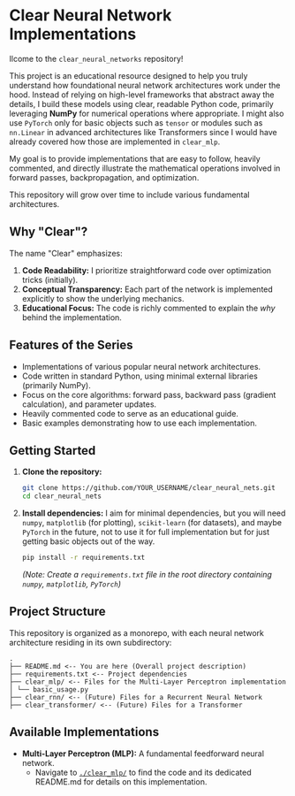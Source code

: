 # Clear Neural Network Implementations

Ilcome to the `clear_neural_networks` repository!

This project is an educational resource designed to help you truly understand how foundational neural network architectures work under the hood. Instead of relying on high-level frameworks that abstract away the details, I build these models using clear, readable Python code, primarily leveraging **NumPy** for numerical operations where appropriate.
I might also use `PyTorch` only for basic objects such as `tensor` or modules such as `nn.Linear` in advanced architectures like Transformers since I would have already covered how those are implemented in `clear_mlp`.

My goal is to provide implementations that are easy to follow, heavily commented, and directly illustrate the mathematical operations involved in forward passes, backpropagation, and optimization.

This repository will grow over time to include various fundamental architectures.

## Why "Clear"?

The name "Clear" emphasizes:

1.  **Code Readability:** I prioritize straightforward code over optimization tricks (initially).
2.  **Conceptual Transparency:** Each part of the network is implemented explicitly to show the underlying mechanics.
3.  **Educational Focus:** The code is richly commented to explain the *why* behind the implementation.

## Features of the Series

*   Implementations of various popular neural network architectures.
*   Code written in standard Python, using minimal external libraries (primarily NumPy).
*   Focus on the core algorithms: forward pass, backward pass (gradient calculation), and parameter updates.
*   Heavily commented code to serve as an educational guide.
*   Basic examples demonstrating how to use each implementation.

## Getting Started

1.  **Clone the repository:**
    ```bash
    git clone https://github.com/YOUR_USERNAME/clear_neural_nets.git
    cd clear_neural_nets
    ```
2.  **Install dependencies:**
    I aim for minimal dependencies, but you will need `numpy`, `matplotlib` (for plotting), `scikit-learn` (for datasets), and maybe `PyTorch` in the future, not to use it for full implementation but for just getting basic objects out of the way.
    ```bash
    pip install -r requirements.txt
    ```
    *(Note: Create a `requirements.txt` file in the root directory containing `numpy`, `matplotlib`, `PyTorch`)*

## Project Structure

This repository is organized as a monorepo, with each neural network architecture residing in its own subdirectory:
```
.
├── README.md <-- You are here (Overall project description)
├── requirements.txt <-- Project dependencies
├── clear_mlp/ <-- Files for the Multi-Layer Perceptron implementation
│ └── basic_usage.py 
├── clear_rnn/ <-- (Future) Files for a Recurrent Neural Network
├── clear_transformer/ <-- (Future) Files for a Transformer
```


## Available Implementations

*   **Multi-Layer Perceptron (MLP):** A fundamental feedforward neural network.
    *   Navigate to [`./clear_mlp/`](./clean_mlp/) to find the code and its dedicated README.md for details on this implementation.
